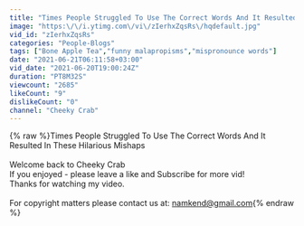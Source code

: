 ```yaml
---
title: "Times People Struggled To Use The Correct Words And It Resulted In These Hilarious Mishaps"
image: "https:\/\/i.ytimg.com\/vi\/zIerhxZqsRs\/hqdefault.jpg"
vid_id: "zIerhxZqsRs"
categories: "People-Blogs"
tags: ["Bone Apple Tea","funny malapropisms","mispronounce words"]
date: "2021-06-21T06:11:58+03:00"
vid_date: "2021-06-20T19:00:24Z"
duration: "PT8M32S"
viewcount: "2685"
likeCount: "9"
dislikeCount: "0"
channel: "Cheeky Crab"
---
```

{% raw %}Times People Struggled To Use The Correct Words And It Resulted In These Hilarious Mishaps<br /><br />Welcome back to Cheeky Crab<br />If you enjoyed - please leave a like and Subscribe for more vid!<br />Thanks for watching my video.<br /><br />For copyright matters please contact us at: namkend@gmail.com{% endraw %}
